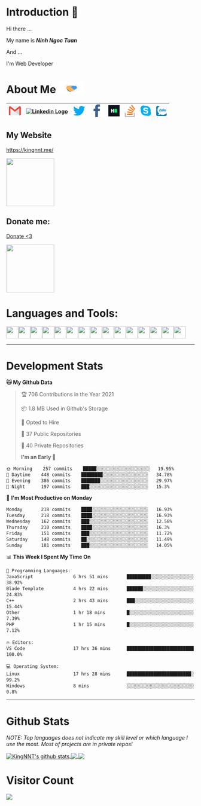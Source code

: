 # Introduction 👋

Hi there ...

My name is **_Ninh Ngoc Tuan_**

And ...

I'm Web Developer

# About Me <img src="https://github.com/KingNNT/KingNNT/blob/master/assets/images/gifs/Handshake.gif" height="32px">

| [<img src="https://github.com/KingNNT/KingNNT/blob/master/assets/images/icons/Gmail.svg" alt="Gmail logo" height="32">](mailto:Dev.KingNNT@gmail.com) | [<img src="https://github.com/KingNNT/KingNNT/blob/master/assets/images/icons/icons/Linkedin.svg" alt="Linkedin Logo" width="32">](https://in.linkedin.com/in/kingnnt) | [<img src="https://github.com/KingNNT/KingNNT/blob/master/assets/images/icons/Twitter.svg" alt="Twitter Logo" width="32">](https://twitter.com/King_NNT) | [<img src="https://github.com/KingNNT/KingNNT/blob/master/assets/images/icons/facebook.svg" alt="Facebook logo" width="34">](https://facebook.com/Kinggg.NNT) | [<img src="https://github.com/KingNNT/KingNNT/blob/master/assets/images/icons/HackerRank.svg" alt="HackerRank Logo" width="30">](https://www.hackerrank.com/Dev_KingNNT) | [<img src="https://github.com/KingNNT/KingNNT/blob/master/assets/images/icons/stackoverflow.svg" alt="Stackoverflow Logo" width="28">](https://stackoverflow.com/users/12560659/king-nnt) | [<img src="https://github.com/KingNNT/KingNNT/blob/master/assets/images/icons/skype.svg" alt="Skype Logo" width="28">](https://join.skype.com/invite/eqRpzcC8cGsf) | [<img src="https://github.com/KingNNT/KingNNT/blob/master/assets/images/icons/zalo.svg" alt="Zalo Logo" width="28">](https://zalo.me/kingnnt) |
| :---------------------------------------------------------------------------------------------------------------------------------------------------: | :--------------------------------------------------------------------------------------------------------------------------------------------------------------------: | :------------------------------------------------------------------------------------------------------------------------------------------------------: | :-----------------------------------------------------------------------------------------------------------------------------------------------------------: | :----------------------------------------------------------------------------------------------------------------------------------------------------------------------: | :---------------------------------------------------------------------------------------------------------------------------------------------------------------------------------------: | :----------------------------------------------------------------------------------------------------------------------------------------------------------------: | :-------------------------------------------------------------------------------------------------------------------------------------------: |

## My Website

<a href="https://kingnnt.me/" height="24">https://kingnnt.me/</a>

<img align='center' height='128' width="128" src="https://github.com/KingNNT/KingNNT/blob/master/assets/images/QRCode/QRCode_MyProfile.svg" />

## Donate me:

<a href="https://github.com/KingNNT/KingNNT/blob/master/Donate.md">Donate <3</a>

<img align='center' height='128' width="128" src="https://github.com/KingNNT/KingNNT/blob/master/assets/images/QRCode/QRCode_DonateLink.svg" />

# Languages and Tools:

<img align='left' height="32" width="32" src="https://cdn.jsdelivr.net/npm/simple-icons@v3/icons/visualstudio.svg" />
<img align='left' height="32" width="32" src="https://cdn.jsdelivr.net/npm/simple-icons@v3/icons/sublimetext.svg" />
<img align='left' height="32" width="32" src="https://cdn.jsdelivr.net/npm/simple-icons@v3/icons/visualstudiocode.svg" />
<img align='left' height="32" width="32" src="https://cdn.jsdelivr.net/npm/simple-icons@v3/icons/jetbrains.svg" />
<img align='left' height="32" width="32" src="https://cdn.jsdelivr.net/npm/simple-icons@v3/icons/html5.svg" />
<img align='left' height="32" width="32" src="https://cdn.jsdelivr.net/npm/simple-icons@v3/icons/css3.svg" />
<img align='left' height="32" width="32" src="https://cdn.jsdelivr.net/npm/simple-icons@3.5.0/icons/bootstrap.svg" />
<img align='left' height="32" width="32" src="https://cdn.jsdelivr.net/npm/simple-icons@v3/icons/javascript.svg" />
<img align='left' height="32" width="32" src="https://cdn.jsdelivr.net/npm/simple-icons@v3/icons/php.svg" />
<img align='left' height="32" width="32" src="https://cdn.jsdelivr.net/npm/simple-icons@v3/icons/laravel.svg" />
<img align='left' height="32" width="32" src="https://cdn.jsdelivr.net/npm/simple-icons@3.5.0/icons/java.svg" />
<img align='left' height="32" width="32" src="https://cdn.jsdelivr.net/npm/simple-icons@v3/icons/mysql.svg" />
<img align='left' height="32" width="32" src="https://cdn.jsdelivr.net/npm/simple-icons@3.5.0/icons/microsoftsqlserver.svg" />
<img align='left' height="32" width="32" src="https://cdn.jsdelivr.net/npm/simple-icons@v3/icons/mongodb.svg" />
<img align='left' height="32" width="32" src="https://cdn.jsdelivr.net/npm/simple-icons@v3/icons/sqlite.svg" />

<br />
<br />

---

# Development Stats

<!--START_SECTION:waka-->

**🐱 My Github Data**

> 🏆 706 Contributions in the Year 2021
>
> 📦 1.8 MB Used in Github's Storage
>
> 💼 Opted to Hire
>
> 📜 37 Public Repositories
>
> 🔑 40 Private Repositories
>
> **I'm an Early 🐤**

```text
🌞 Morning    257 commits    █████░░░░░░░░░░░░░░░░░░░░   19.95%
🌆 Daytime    448 commits    ████████░░░░░░░░░░░░░░░░░   34.78%
🌃 Evening    386 commits    ███████░░░░░░░░░░░░░░░░░░   29.97%
🌙 Night      197 commits    ███░░░░░░░░░░░░░░░░░░░░░░   15.3%

```

📅 **I'm Most Productive on Monday**

```text
Monday       218 commits    ████░░░░░░░░░░░░░░░░░░░░░   16.93%
Tuesday      218 commits    ████░░░░░░░░░░░░░░░░░░░░░   16.93%
Wednesday    162 commits    ███░░░░░░░░░░░░░░░░░░░░░░   12.58%
Thursday     210 commits    ████░░░░░░░░░░░░░░░░░░░░░   16.3%
Friday       151 commits    ███░░░░░░░░░░░░░░░░░░░░░░   11.72%
Saturday     148 commits    ██░░░░░░░░░░░░░░░░░░░░░░░   11.49%
Sunday       181 commits    ███░░░░░░░░░░░░░░░░░░░░░░   14.05%

```

📊 **This Week I Spent My Time On**

```text
💬 Programming Languages:
JavaScript               6 hrs 51 mins       █████████░░░░░░░░░░░░░░░░   38.92%
Blade Template           4 hrs 22 mins       ██████░░░░░░░░░░░░░░░░░░░   24.83%
C++                      2 hrs 43 mins       ███░░░░░░░░░░░░░░░░░░░░░░   15.44%
Other                    1 hr 18 mins        █░░░░░░░░░░░░░░░░░░░░░░░░   7.39%
PHP                      1 hr 15 mins        █░░░░░░░░░░░░░░░░░░░░░░░░   7.12%

🔥 Editors:
VS Code                  17 hrs 36 mins      █████████████████████████   100.0%

💻 Operating System:
Linux                    17 hrs 28 mins      ████████████████████████░   99.2%
Windows                  8 mins              ░░░░░░░░░░░░░░░░░░░░░░░░░   0.8%

```

<!--END_SECTION:waka-->

---

# Github Stats

_NOTE: Top languages does not indicate my skill level or which language I use the most. Most of projects are in private repos!_

<a href="https://github.com/KingNNT">
  <img align="center" src="https://github-readme-stats.vercel.app/api?username=KingNNT&show_icons=true&theme=gruvbox&count_private=true" alt="KingNNT's github stats" />
</a>

<a href="https://github.com/KingNNT">
  <img align="center" src="https://github-readme-stats.vercel.app/api/top-langs/?username=KingNNT&layout=compact&theme=gruvbox&count_private=true&how_icons=true" />
</a>

<a href="https://github.com/KingNNT">
  <img align="center" src="https://github-readme-stats.vercel.app/api/pin/?username=KingNNT&repo=MS-Tools&theme=gruvbox" />
</a>

# Visitor Count

<img src="https://profile-counter.glitch.me/KingNNT/count.svg" />
